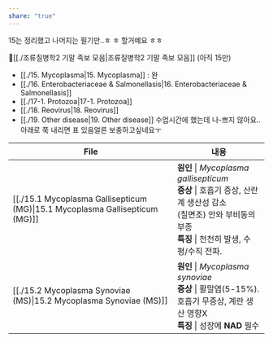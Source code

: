 ```yaml
---
share: "true"
---
```

15는 정리했고 나머지는 필기만..ㅎ ㅎ 할거예요 ㅎㅎ

📍[[./조류질병학2 기말 족보 모음|조류질병학2 기말 족보 모음]] (아직 15만)

- [[./15. Mycoplasma|15. Mycoplasma]] : 완
- [[./16. Enterobacteriaceae & Salmonellasis|16. Enterobacteriaceae & Salmonellasis]] 
- [[./17-1. Protozoa|17-1. Protozoa]]
- [[./18. Reovirus|18. Reovirus]]
- [[./19. Other disease|19. Other disease]] 수업시간에 했는데 나-쁘지 않아요.. 아래로 쭉 내리면 표 있음얼른 보충하고싶네요ㅜ

| File                                                                                                      | 내용                                                                                                                      |
| --------------------------------------------------------------------------------------------------------- | ----------------------------------------------------------------------------------------------------------------------- |
| [[./15.1 Mycoplasma Gallisepticum (MG)\|15.1 Mycoplasma Gallisepticum (MG)]] | **원인** \| *Mycoplasma gallisepticum*<br>**증상** \| 호흡기 증상, 산란계 생산성 감소<br>(칠면조) 안와 부비동의 부종<br>**특징** \| 천천히 발생, 수평/수직 전파. |
| [[./15.2 Mycoplasma Synoviae (MS)\|15.2 Mycoplasma Synoviae (MS)]]           | **원인** \| *Mycoplasma synoviae*<br>**증상** \| 활말염(5-15%).<br>호흡기 무증상, 계란 생산 영향X<br>**특징** \| 성장에 **NAD** 필수              |


